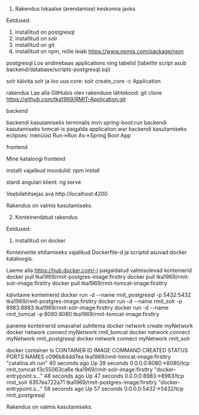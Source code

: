
1) Rakendus lokaalse (arendamise) keskonna jaoks


Eeldused:
1) installitud on postgresql
2) installitud on solr
3) installitud on git
3) installitud on npm, mille leiab https://www.npmjs.com/package/npm


postgresql
Loo andmebaas applications ning tabelid (tabelite script asub backend/database/scripts-postgresql.sql)


solr
käivita solr ja loo uus core: solr create_core -c Application


rakendus
Lae alla GitHubis olev rakenduse lähtekood: git clone https://github.com/tka1969/RMIT-Application.git


backend

backendi kasutamiseks terminalis mvn spring-boot:run 
backendi kasutamiseks tomcat-is paigalda application.war
backendi kasutamiseks eclipses: menüüst Run->Run As->Spring Boot App


frontend

Mine kataloogi frontend

installi vajalikud moodulid:
npm install

stardi angulari klient:
ng serve

Veebilehitsejas ava http://localhost:4200

Rakendus on valmis kasutamiseks.




2) Konteinerdatud rakendus


Eeldused:
1) installitud on docker


Konteinerite ehitamiseks vajalikud Dockerfile-d ja scriptid asuvad docker kataloogis.



Laeme alla https://hub.docker.com/-i paigaldatud valmisolevad konteinerid
docker pull tka1969/rmit-postgres-image:firsttry
docker pull tka1969/rmit-solr-image:firsttry
docker pull tka1969/rmit-tomcat-image:firsttry


käivitame konteinerid
docker run -d --name rmit_postgresql -p 5432:5432 tka1969/rmit-postgres-image:firsttry
docker run -d --name rmit_solr -p 8983:8983 tka1969/rmit-solr-image:firsttry
docker run -d --name rmit_tomcat -p 8080:8080 tka1969/rmit-tomcat-image:firsttry


paneme konteinerid omavahel suhtlema
docker network create myNetwork
docker network connect myNetwork rmit_tomcat
docker network connect myNetwork rmit_postgresql
docker network connect myNetwork rmit_solr


docker container ls
CONTAINER ID        IMAGE                                  COMMAND                  CREATED             STATUS              PORTS                    NAMES
c096b84dd7ea        tka1969/rmit-tomcat-image:firsttry     "catalina.sh run"        40 seconds ago      Up 39 seconds       0.0.0.0:8080->8080/tcp   rmit_tomcat
f3c55063ca6e        tka1969/rmit-solr-image:firsttry       "docker-entrypoint.s…"   48 seconds ago      Up 47 seconds       0.0.0.0:8983->8983/tcp   rmit_solr
8357ea722a71        tka1969/rmit-postgres-image:firsttry   "docker-entrypoint.s…"   58 seconds ago      Up 57 seconds       0.0.0.0:5432->5432/tcp   rmit_postgresql


Rakendus on valmis kasutamiseks.

